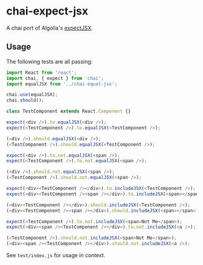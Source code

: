 # chai-expect-jsx

A chai port of Algolia's [expectJSX](https://github.com/algolia/expect-jsx).

## Usage

The following tests are all passing:

```javascript
import React from 'react';
import chai, { expect } from 'chai';
import equalJSX from '../chai-equal-jsx';

chai.use(equalJSX);
chai.should();

class TestComponent extends React.Component {}

expect(<div />).to.equalJSX(<div />);
expect(<TestComponent />).to.equalJSX(<TestComponent />);

(<div />).should.equalJSX(<div />);
(<TestComponent />).should.equalJSX(<TestComponent />);

expect(<div />).to.not.equalJSX(<span />);
expect(<TestComponent />).to.not.equalJSX(<span />);

(<div />).should.not.equalJSX(<span />);
(<TestComponent />).should.not.equalJSX(<span />);

expect(<div><TestComponent /></div>).to.includeJSX(<TestComponent />);
expect(<div><TestComponent /><span /></div>).to.includeJSX(<span></span>);

(<div><TestComponent /></div>).should.includeJSX(<TestComponent />);
(<div><TestComponent /><span /></div>).should.includeJSX(<span></span>);

expect(<TestComponent />).to.not.includeJSX(<span>Not Me</span>);
expect(<div><span /><TestComponent /></div>).to.not.includeJSX(<a />);

(<TestComponent />).should.not.includeJSX(<span>Not Me</span>);
(<div><span /><TestComponent /></div>).should.not.includeJSX(<a />);
```

See `test/index.js` for usage in context.